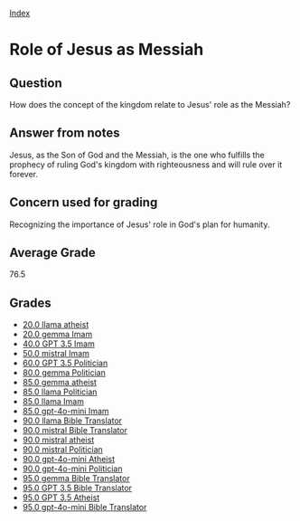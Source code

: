 
[Index](../index.md)
# Role of Jesus as Messiah
## Question
How does the concept of the kingdom relate to Jesus' role as the Messiah?

## Answer from notes
Jesus, as the Son of God and the Messiah, is the one who fulfills the prophecy of ruling God's kingdom with righteousness and will rule over it forever.

## Concern used for grading
Recognizing the importance of Jesus' role in God's plan for humanity.

## Average Grade
76.5

## Grades
 * [20.0 llama atheist](../answers/llama_atheist/Role_of_Jesus_as_Messiah.md)
 * [20.0 gemma Imam](../answers/gemma_Imam/Role_of_Jesus_as_Messiah.md)
 * [40.0 GPT 3.5 Imam](../answers/GPT_3.5_Imam/Role_of_Jesus_as_Messiah.md)
 * [50.0 mistral Imam](../answers/mistral_Imam/Role_of_Jesus_as_Messiah.md)
 * [60.0 GPT 3.5 Politician](../answers/GPT_3.5_Politician/Role_of_Jesus_as_Messiah.md)
 * [80.0 gemma Politician](../answers/gemma_Politician/Role_of_Jesus_as_Messiah.md)
 * [85.0 gemma atheist](../answers/gemma_atheist/Role_of_Jesus_as_Messiah.md)
 * [85.0 llama Politician](../answers/llama_Politician/Role_of_Jesus_as_Messiah.md)
 * [85.0 llama Imam](../answers/llama_Imam/Role_of_Jesus_as_Messiah.md)
 * [85.0 gpt-4o-mini Imam](../answers/gpt-4o-mini_Imam/Role_of_Jesus_as_Messiah.md)
 * [90.0 llama Bible Translator](../answers/llama_Bible_Translator/Role_of_Jesus_as_Messiah.md)
 * [90.0 mistral Bible Translator](../answers/mistral_Bible_Translator/Role_of_Jesus_as_Messiah.md)
 * [90.0 mistral atheist](../answers/mistral_atheist/Role_of_Jesus_as_Messiah.md)
 * [90.0 mistral Politician](../answers/mistral_Politician/Role_of_Jesus_as_Messiah.md)
 * [90.0 gpt-4o-mini Atheist](../answers/gpt-4o-mini_Atheist/Role_of_Jesus_as_Messiah.md)
 * [90.0 gpt-4o-mini Politician](../answers/gpt-4o-mini_Politician/Role_of_Jesus_as_Messiah.md)
 * [95.0 gemma Bible Translator](../answers/gemma_Bible_Translator/Role_of_Jesus_as_Messiah.md)
 * [95.0 GPT 3.5 Bible Translator](../answers/GPT_3.5_Bible_Translator/Role_of_Jesus_as_Messiah.md)
 * [95.0 GPT 3.5 Atheist](../answers/GPT_3.5_Atheist/Role_of_Jesus_as_Messiah.md)
 * [95.0 gpt-4o-mini Bible Translator](../answers/gpt-4o-mini_Bible_Translator/Role_of_Jesus_as_Messiah.md)
